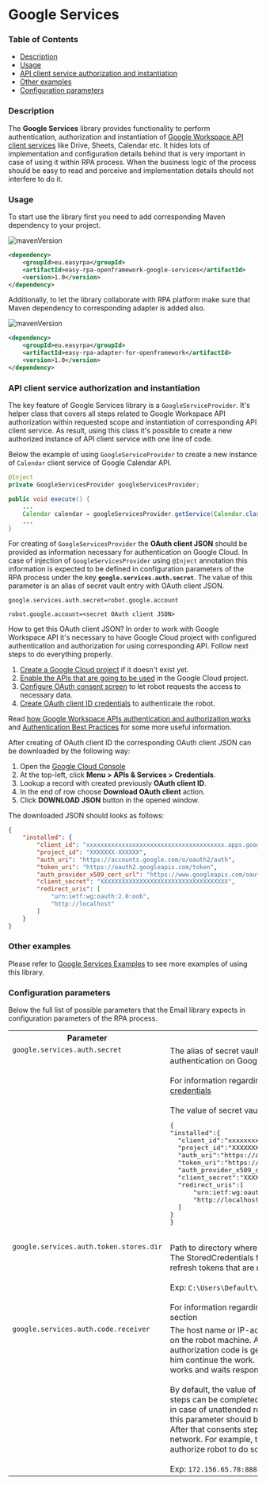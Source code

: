 # Google Services

### Table of Contents
* [Description](#description)
* [Usage](#usage)
* [API client service authorization and instantiation](#api-client-service-authorization-and-instantiation)
* [Other examples](#other-examples)
* [Configuration parameters](#configuration-parameters)

### Description

The **Google Services** library provides functionality to perform authentication, authorization and instantiation of 
[Google Workspace API client services](https://developers.google.com/workspace/products) like Drive, Sheets,
Calendar etc. It hides lots of implementation and configuration details behind that is very important in case of using
 it within RPA process. When the business logic of the process should be easy to read and perceive and implementation 
details should not interfere to do it.  

### Usage

To start use the library first you need to add corresponding Maven dependency to your project.

![mavenVersion](https://img.shields.io/maven-central/v/eu.easyrpa/easy-rpa-openframework-google-services)
```xml
<dependency>
    <groupId>eu.easyrpa</groupId>
    <artifactId>easy-rpa-openframework-google-services</artifactId>
    <version>1.0</version>
</dependency>
```

Additionally, to let the library collaborate with RPA platform make sure that Maven dependency to corresponding adapter 
is added also. 

![mavenVersion](https://img.shields.io/maven-central/v/eu.easyrpa/easy-rpa-adapter-for-openframework)
```xml
<dependency>
    <groupId>eu.easyrpa</groupId>
    <artifactId>easy-rpa-adapter-for-openframework</artifactId>
    <version>1.0</version>
</dependency>
```

### API client service authorization and instantiation

The key feature of Google Services library is a `GoogleServiceProvider`. It's helper class that covers all steps 
related to Google Workspace API authorization within requested scope and instantiation of corresponding 
API client service. As result, using this class it's possible to create a new authorized instance of API client 
service with one line of code. 

Below the example of using `GoogleServiceProvider` to create a new instance of `Calendar` client service of
Google Calendar API.  
```java
@Inject
private GoogleServicesProvider googleServicesProvider;

public void execute() {
    ...        
    Calendar calendar = googleServicesProvider.getService(Calendar.class, CalendarScopes.CALENDAR_EVENTS);
    ...
}
```  
For creating of `GoogleServicesProvider` the **OAuth client JSON** should be provided as information necessary 
for authentication on Google Cloud. In case of injection of `GoogleServicesProvider` using `@Inject` annotation 
this information is expected to be defined in configuration parameters of the RPA process under the key
 **`google.services.auth.secret`**.  The value of this parameter is an alias of secret vault entry with 
 OAuth client JSON. 
 
 ```properties
 google.services.auth.secret=robot.google.account
 ``` 

 ```properties
 robot.google.account=<secret OAuth client JSON>
 ``` 

How to get this OAuth client JSON? In order to work with Google Workspace API it's necessary to have Google Cloud 
project with configured authentication and authorization for using corresponding API. Follow next steps to do 
everything properly.

1. [Create a Google Cloud project][create_project_link] if it doesn't exist yet. 
2. [Enable the APIs that are going to be used][enable_apis_link] in the Google Cloud project.
3. [Configure OAuth consent screen][configure_oauth_consent_link] to let robot requests the access to necessary data.
4. [Create OAuth client ID credentials][create_credentials_link] to authenticate the robot.

Read [how Google Workspace APIs authentication and authorization works][auth_overview_link] and
[Authentication Best Practices][best_practices_link] for some more useful information.

[create_project_link]: https://developers.google.com/workspace/guides/create-project
[enable_apis_link]: https://developers.google.com/workspace/guides/enable-apis
[auth_overview_link]: https://developers.google.com/workspace/guides/auth-overview
[configure_oauth_consent_link]: https://developers.google.com/workspace/guides/configure-oauth-consent
[create_credentials_link]: https://developers.google.com/workspace/guides/create-credentials#oauth-client-id
[best_practices_link]: https://www.google.com/support/enterprise/static/gapps/docs/admin/en/gapps_workspace/Google%20Workspace%20APIs%20-%20Authentication%20Best%20Practices.pdf

After creating of OAuth client ID the corresponding OAuth client JSON can be downloaded by the following way:
1. Open the [Google Cloud Console](https://console.cloud.google.com)
2. At the top-left, click **Menu > APIs & Services > Credentials**.
3. Lookup a record with created previously **OAuth client ID**.
5. In the end of row choose **Download OAuth client** action.
6. Click **DOWNLOAD JSON** button in the opened window.

The downloaded JSON should looks as follows:
```json
{
    "installed": {
        "client_id": "xxxxxxxxxxxxxxxxxxxxxxxxxxxxxxxxxxxxxxx.apps.googleusercontent.com",
        "project_id": "XXXXXXX-XXXXXX",
        "auth_uri": "https://accounts.google.com/o/oauth2/auth",
        "token_uri": "https://oauth2.googleapis.com/token",
        "auth_provider_x509_cert_url": "https://www.googleapis.com/oauth2/v1/certs",
        "client_secret": "XXXXXXXXXXXXXXXXXXXXXXXXXXXXXXXXXXXX",
        "redirect_uris": [
            "urn:ietf:wg:oauth:2.0:oob",
            "http://localhost"
        ]
    }
}
```

### Other examples

Please refer to [Google Services Examples](../../examples#google-services) to see more examples of using this library.

### Configuration parameters

Below the full list of possible parameters that the Email library expects in configuration parameters of the 
RPA process.
<table>
    <tr><th>Parameter</th><th>Value</th></tr>
    <tr><td valign="top"><code>google.services.auth.secret</code></td><td>
      The alias of secret vault entry with OAuth client JSON necessary for authentication on Google Cloud.<br>
      <br>
      For information regarding how to configure OAuth client see 
      <a href="https://developers.google.com/workspace/guides/create-credentials#oauth-client-id">OAuth client ID credentials</a><br>
      <br>        
      The value of secret vault entry should be a JSON with following structure:      
      <pre>
{
"installed":{
  "client_id":"xxxxxxxxxxxxxxxxxxxxxxxxxxxxxxxx.apps.googleusercontent.com",
  "project_id":"XXXXXXX-XXXXXX",
  "auth_uri":"https://accounts.google.com/o/oauth2/auth",
  "token_uri":"https://oauth2.googleapis.com/token",
  "auth_provider_x509_cert_url":"https://www.googleapis.com/oauth2/v1/certs",
  "client_secret":"XXXXXXXXXXXXXXXXXXXXXXXXXXXXXXXXXXXX",
  "redirect_uris":[
      "urn:ietf:wg:oauth:2.0:oob",
      "http://localhost"
  ]
}
}
    </pre>    
    </td></tr>  
    <tr><td valign="top"><code>google.services.auth.token.stores.dir</code></td><td>
        Path to directory where StoredCredentials file should be created and located. The StoredCredentials file is 
        used to persist Google credential's access and refresh tokens that are necessary for accessing of Google Cloud.<br>
        <br>
        Exp: <code>C:\Users\Default\AppData\Local\Google\tokens</code><br>
        <br>
        For information regarding persisting of OAuth 2.0 access tokens see 
        <a href="https://developers.google.com/api-client-library/java/google-api-java-client/oauth2#data_store">Data Store</a>
        section<br>        
    </td></tr>    
    <tr><td valign="top"><code>google.services.auth.code.receiver</code></td><td>
        The host name or IP-address with port number of authorization code receiver on the robot machine. As soon as
        OAuth consent screen is confirmed the authorization code is generated and should be returned back to the 
        robot to let him continue the work. The robot opens a socket on the machine where he works and waits 
        response with authorization code.<br>
        <br>
        By default, the value of this parameter is <code>localhost:8888</code>. It means that consents steps can be 
        completed only on the same machine where robot is working that in case of unattended robots work is 
        not possible to do. To solve it the value of this parameter should be exact IP-address or host name of robot 
        machine. After that consents steps can be completed on another machine in the same network. For example, 
        the consent screen can be opened by human who will authorize robot to do some work.<br>                 
        <br>
        Exp: <code>172.156.65.78:8888</code> 
    </td></tr>
</table> 
